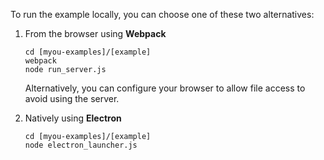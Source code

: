 To run the example locally, you can choose one of these two alternatives:

1. From the browser using __Webpack__

    ```
    cd [myou-examples]/[example]
    webpack
    node run_server.js
    ```

    Alternatively, you can configure your browser to allow file access to avoid using the server.

2. Natively using __Electron__

    ```
    cd [myou-examples]/[example]
    node electron_launcher.js
    ```
